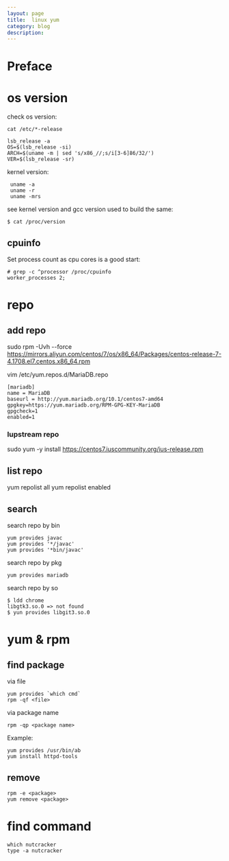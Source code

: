 ```yaml
---
layout: page
title:	linux yum
category: blog
description: 
---
```

# Preface

# os version
check os version:

	cat /etc/*-release

	lsb_release -a
	OS=$(lsb_release -si)
	ARCH=$(uname -m | sed 's/x86_//;s/i[3-6]86/32/')
	VER=$(lsb_release -sr)

kernel version:

	 uname -a
	 uname -r
	 uname -mrs

see kernel version and gcc version used to build the same:

	$ cat /proc/version

## cpuinfo
Set process count as cpu cores is a good start:

	# grep -c ^processor /proc/cpuinfo
	worker_processes 2;

# repo

## add repo
sudo rpm -Uvh --force https://mirrors.aliyun.com/centos/7/os/x86_64/Packages/centos-release-7-4.1708.el7.centos.x86_64.rpm

vim /etc/yum.repos.d/MariaDB.repo
```
[mariadb]
name = MariaDB
baseurl = http://yum.mariadb.org/10.1/centos7-amd64
gpgkey=https://yum.mariadb.org/RPM-GPG-KEY-MariaDB
gpgcheck=1
enabled=1
```

### Iupstream repo
sudo yum -y install https://centos7.iuscommunity.org/ius-release.rpm


## list repo
yum repolist all
yum repolist enabled

## search
search repo by bin

    yum provides javac
    yum provides '*/javac'
    yum provides '*bin/javac'

search repo by pkg

    yum provides mariadb

search repo by so

    $ ldd chrome
    libgtk3.so.0 => not found
    $ yun provides libgit3.so.0

# yum & rpm

## find package
via file

	yum provides `which cmd`
	rpm -qf <file>

via package name

	rpm -qp <package name>

Example:

	yum provides /usr/bin/ab
	yum install httpd-tools

## remove

	rpm -e <package>
	yum remove <package>

# find command

	which nutcracker
	type -a nutcracker


